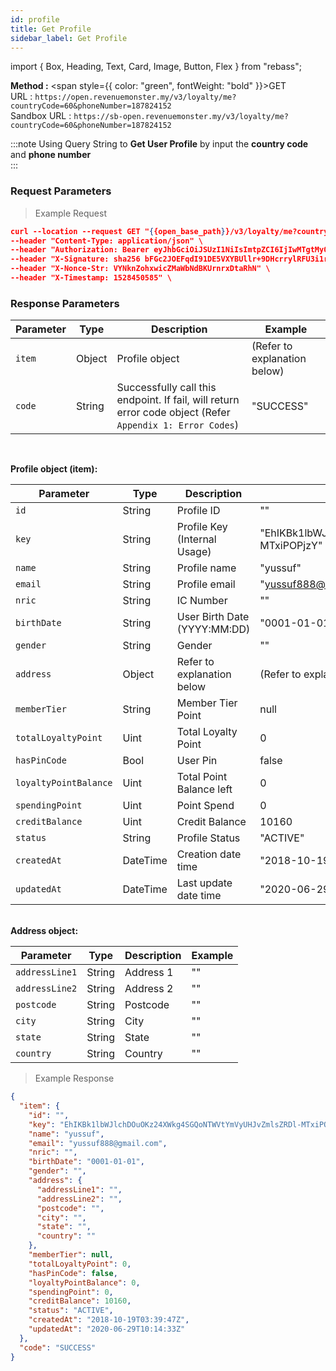 ```yaml
---
id: profile
title: Get Profile
sidebar_label: Get Profile
---
```


import { Box, Heading, Text, Card, Image, Button, Flex } from "rebass";

**Method :** <span style={{ color: "green", fontWeight: "bold" }}>GET</span><br/>
URL : `https://open.revenuemonster.my/v3/loyalty/me?countryCode=60&phoneNumber=187824152`<br/>
Sandbox URL : `https://sb-open.revenuemonster.my/v3/loyalty/me?countryCode=60&phoneNumber=187824152`

:::note
Using Query String to **Get User Profile** by input the **country code** and **phone number**  
:::

### Request Parameters

> Example Request

```json
curl --location --request GET "{{open_base_path}}/v3/loyalty/me?countryCode=60&phoneNumber=187824152" \
--header "Content-Type: application/json" \
--header "Authorization: Bearer eyJhbGciOiJSUzI1NiIsImtpZCI6IjIwMTgtMy0xOCIsInR5cCI6IkpXVCJ9.eyJhdWQiOlsiYXBpX2NsaWVudEBFaGNLQzA5QmRYUm9RMnhwWlc1MEVQZUEyYXJ4dk1PSUZnIl0sImV4cCI6MTU5MzU4MDY0NSwiaWF0IjoxNTkwOTg4NjQ1LCJpc3MiOiJodHRwczovL29hdXRoLnJldmVudWVtb25zdGVyLm15IiwianRpIjoiRWh3S0VFOUJkWFJvUVdOalpYTnpWRzlyWlc0UXMtNnI5LVgzbElvVyIsIm5iZiI6MTU5MDk4ODY0NSwic3ViIjoiRWhRS0NFMWxjbU5vWVc1MEVMUF9wNlNKNnFQN0ZSSVFDZ1JWYzJWeUVPaXZfb1dKNnFQN0ZRIn0.RKtXykw3y0ov3mKKa_K2h5FZB2jXtqf3gNRwwnzzA4xTMdY09mEHlFupMeUmchFW2XHYK254LdMYbF4ZhjxK9K51UUdQBYH-zZpo0WWtPSZqrPGtT-c4z_sEO73EDVcek3rDwyWiXvjSKDpsZM7NOdKRm5tvT3qNK-7C7WMUjSXDcBzbTFhwfOAOO1n-wMR9H_w0DuIE-yMjEZkOdt7GUIBC8F5izATlZH0FRTx4VAwQWY4gjjQ9-3PbUbHx-NKiFXwCOAsxu-79PiF0HDEHb6ZOCGywNmKuanEXqLonli0caZiUZfrdT53y3Xnd3W2SEr6s7ZQxWnQO5PeOU7BQYA" \
--header "X-Signature: sha256 bFGc2JOEFqdI91DE5VXYBUllr+9DHcrrylRFU3i1r72aPmJreljn0dU+nwPSwTH/dTQUiZ9C2aQSF8AuT959EW4WEyEZ6VWgt9gCyZaU/bcOQ/ZIhKc06+uwzivVhAzpbUtG5tm5/sBp4ig6Sk7L6SE0Ecu6Tm0FhYl0qdgZvrTh4EEpLs3kHIuYL9QXKJILfKlu4gTX1Exrt7nNyEr8ndeUMaKYrj3FckMbRtmCwc829SsVp6FAgvoDPnguUJ+VjLF1e9NXhar2JwYjuqMkwsmUWRDbittqCgCCfaPF8anarlLsoXbdYEa7bp9BYp2U/Dw3Xd2MlamEZSR8H+Dosw==" \
--header "X-Nonce-Str: VYNknZohxwicZMaWbNdBKUrnrxDtaRhN" \
--header "X-Timestamp: 1528450585" \

```

### Response Parameters

| Parameter | Type   | Description                                                                                               | Example                      |
| --------- | ------ | --------------------------------------------------------------------------------------------------------- | ---------------------------- |
| `item`    | Object | Profile object                                                                                            | (Refer to explanation below) |
| `code`    | String | Successfully call this endpoint. If fail, will return error code object (Refer `Appendix 1: Error Codes`) | "SUCCESS"                    |

<br />

<strong>Profile object (item):</strong>

| Parameter             | Type     | Description                  | Example                                                           |
| --------------------- | -------- | ---------------------------- | ----------------------------------------------------------------- |
| `id`                  | String   | Profile ID                   | ""                                                                |
| `key`                 | String   | Profile Key (Internal Usage) | "EhIKBk1lbWJlchDOuOKz24XWkg4SGQoNTWVtYmVyUHJvZmlsZRDl-MTxiPOPjzY" |
| `name`                | String   | Profile name                 | "yussuf"                                                          |
| `email`               | String   | Profile email                | "yussuf888@gmail.com"                                             |
| `nric`                | String   | IC Number                    | ""                                                                |
| `birthDate`           | String   | User Birth Date (YYYY:MM:DD) | "0001-01-01"                                                      |
| `gender`              | String   | Gender                       | ""                                                                |
| `address`             | Object   | Refer to explanation below   | (Refer to explanation below)                                      |
| `memberTier`          | String   | Member Tier Point            | null                                                              |
| `totalLoyaltyPoint`   | Uint     | Total Loyalty Point          | 0                                                                 |
| `hasPinCode`          | Bool     | User Pin                     | false                                                             |
| `loyaltyPointBalance` | Uint     | Total Point Balance left     | 0                                                                 |
| `spendingPoint`       | Uint     | Point Spend                  | 0                                                                 |
| `creditBalance`       | Uint     | Credit Balance               | 10160                                                             |
| `status`              | String   | Profile Status               | "ACTIVE"                                                          |
| `createdAt`           | DateTime | Creation date time           | "2018-10-19T03:39:47Z"                                            |
| `updatedAt`           | DateTime | Last update date time        | "2020-06-29T10:14:33Z"                                            |

<br />
<strong>Address object:</strong>

| Parameter      | Type   | Description | Example |
| -------------- | ------ | ----------- | ------- |
| `addressLine1` | String | Address 1   | ""      |
| `addressLine2` | String | Address 2   | ""      |
| `postcode`     | String | Postcode    | ""      |
| `city`         | String | City        | ""      |
| `state`        | String | State       | ""      |
| `country`      | String | Country     | ""      |

> Example Response

```json
{
  "item": {
    "id": "",
    "key": "EhIKBk1lbWJlchDOuOKz24XWkg4SGQoNTWVtYmVyUHJvZmlsZRDl-MTxiPOPjzY",
    "name": "yussuf",
    "email": "yussuf888@gmail.com",
    "nric": "",
    "birthDate": "0001-01-01",
    "gender": "",
    "address": {
      "addressLine1": "",
      "addressLine2": "",
      "postcode": "",
      "city": "",
      "state": "",
      "country": ""
    },
    "memberTier": null,
    "totalLoyaltyPoint": 0,
    "hasPinCode": false,
    "loyaltyPointBalance": 0,
    "spendingPoint": 0,
    "creditBalance": 10160,
    "status": "ACTIVE",
    "createdAt": "2018-10-19T03:39:47Z",
    "updatedAt": "2020-06-29T10:14:33Z"
  },
  "code": "SUCCESS"
}
```
